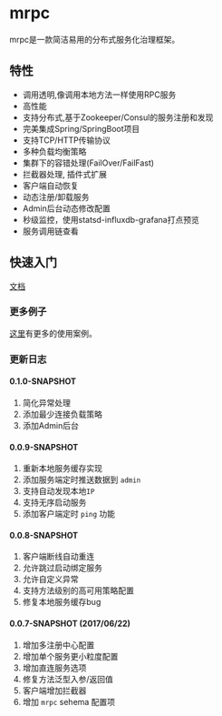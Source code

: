 # mrpc 

mrpc是一款简洁易用的分布式服务化治理框架。

## 特性

- 调用透明,像调用本地方法一样使用RPC服务
- 高性能
- 支持分布式,基于Zookeeper/Consul的服务注册和发现
- 完美集成Spring/SpringBoot项目
- 支持TCP/HTTP传输协议
- 多种负载均衡策略
- 集群下的容错处理(FailOver/FailFast)
- 拦截器处理, 插件式扩展
- 客户端自动恢复
- 动态注册/卸载服务
- Admin后台动态修改配置
- 秒级监控，使用statsd-influxdb-grafana打点预览
- 服务调用链查看

## 快速入门

[文档](https://kongzhongfinance.github.io/mrpc/)

### 更多例子

[这里](/mrpc-demo)有更多的使用案例。

### 更新日志

#### 0.1.0-SNAPSHOT

1. 简化异常处理
2. 添加最少连接负载策略
3. 添加Admin后台

#### 0.0.9-SNAPSHOT

1. 重新本地服务缓存实现
2. 添加服务端定时推送数据到 `admin`
3. 支持自动发现本地`IP`
4. 支持无序启动服务
5. 添加客户端定时 `ping` 功能

#### 0.0.8-SNAPSHOT

1. 客户端断线自动重连
2. 允许跳过启动绑定服务
3. 允许自定义异常
4. 支持方法级别的高可用策略配置
5. 修复本地服务缓存bug

#### 0.0.7-SNAPSHOT (2017/06/22)

1. 增加多注册中心配置
2. 增加单个服务更小粒度配置
3. 增加直连服务选项
4. 修复方法泛型入参/返回值
5. 客户端增加拦截器
6. 增加 `mrpc` sehema 配置项
